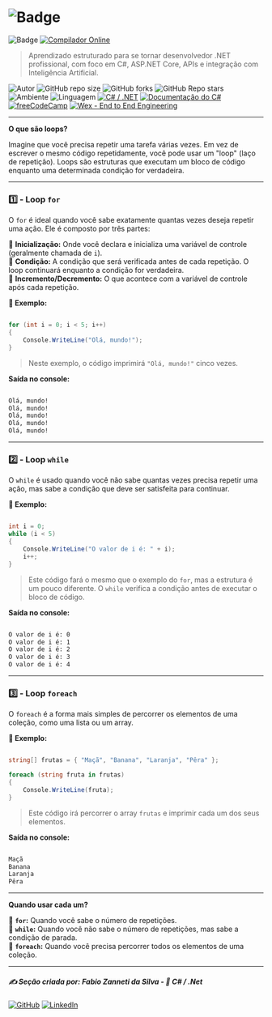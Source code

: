# ![Badge](https://img.shields.io/badge/2._Estruturas_de_Dados%2c_Loops_e_Condicionais-blue?style=for-the-badge&logo=c-sharp&logoColor=white)

![Badge](https://img.shields.io/badge/2.3._Loops-blue?style=for-the-badge&logo=c-sharp&logoColor=white)
[![Compilador Online](https://img.shields.io/badge/🔗%20Compilador_Online-C%23-blue?style=for-the-badge)](https://www.mycompiler.io/pt/new/csharp)

> Aprendizado estruturado para se tornar desenvolvedor .NET profissional, com foco em C#, ASP.NET Core, APIs e integração com Inteligência Artificial.

![Autor](https://img.shields.io/badge/Autor-Fabio%20Zanneti%20da%20Silva-blue?style=flat-square&logo=github)
![GitHub repo size](https://img.shields.io/github/repo-size/fzanneti/dev-profissional-dotnet)
![GitHub forks](https://img.shields.io/github/forks/fzanneti/dev-profissional-dotnet?style=social)
![GitHub Repo stars](https://img.shields.io/github/stars/fzanneti/dev-profissional-dotnet?style=social)
![Ambiente](https://img.shields.io/badge/Ambiente-.NET-52057b)
![Linguagem](https://img.shields.io/badge/Linguagem-C%23-52057b)
[![C# / .NET](https://img.shields.io/badge/🔗%20C%23‑.NET-Visite-52057b)](https://dotnet.microsoft.com/pt-br/languages/csharp)
[![Documentação do C#](https://img.shields.io/badge/🔗%20C%23-Documentação-52057b?logo=c-sharp&logoColor=white)](https://learn.microsoft.com/pt-br/dotnet/csharp/)
[![freeCodeCamp](https://img.shields.io/badge/freeCodeCamp-Português-00cbcc?logo=freecodecamp&logoColor=white)](https://www.freecodecamp.org/portuguese/)
[![Wex - End to End Engineering](https://img.shields.io/badge/🔗%20DIO%20Repositório%20FZ-WEX%20E2E%20C%23-00cbcc?logo=c-sharp&logoColor=white)](https://github.com/fzanneti/DIO-wex-e2e-csharp)

---

**O que são loops?**

Imagine que você precisa repetir uma tarefa várias vezes. Em vez de escrever o mesmo código repetidamente, você pode usar um "loop" (laço de repetição). Loops são estruturas que executam um bloco de código enquanto uma determinada condição for verdadeira.

---

### 1️⃣ - Loop `for`

O `for` é ideal quando você sabe exatamente quantas vezes deseja repetir uma ação. Ele é composto por três partes:

🔹 **Inicialização:** Onde você declara e inicializa uma variável de controle (geralmente chamada de `i`).      
🔹 **Condição:** A condição que será verificada antes de cada repetição. O loop continuará enquanto a condição for verdadeira.      
🔹 **Incremento/Decremento:** O que acontece com a variável de controle após cada repetição.

**🧠 Exemplo:**

```csharp

for (int i = 0; i < 5; i++)
{
    Console.WriteLine("Olá, mundo!");
}

```

> Neste exemplo, o código imprimirá `"Olá, mundo!"` cinco vezes.

**Saída no console:**

```bash

Olá, mundo!
Olá, mundo!
Olá, mundo!
Olá, mundo!
Olá, mundo!

```

---

### 2️⃣ - Loop `while`

O `while` é usado quando você não sabe quantas vezes precisa repetir uma ação, mas sabe a condição que deve ser satisfeita para continuar.

**🧠 Exemplo:**

```csharp

int i = 0;
while (i < 5)
{
    Console.WriteLine("O valor de i é: " + i);
    i++;
}

```

> Este código fará o mesmo que o exemplo do `for`, mas a estrutura é um pouco diferente. O `while` verifica a condição antes de executar o bloco de código.

**Saída no console:**

```bash

O valor de i é: 0
O valor de i é: 1
O valor de i é: 2
O valor de i é: 3
O valor de i é: 4

```

---

### 3️⃣ - Loop `foreach`

O `foreach` é a forma mais simples de percorrer os elementos de uma coleção, como uma lista ou um array.

**🧠 Exemplo:**

```csharp

string[] frutas = { "Maçã", "Banana", "Laranja", "Pêra" };

foreach (string fruta in frutas)
{
    Console.WriteLine(fruta);
}

```

> Este código irá percorrer o array `frutas` e imprimir cada um dos seus elementos.

**Saída no console:**

```bash

Maçã
Banana
Laranja
Pêra

```

---

**Quando usar cada um?**

🔹 **`for`:** Quando você sabe o número de repetições.      
🔹 **`while`:** Quando você não sabe o número de repetições, mas sabe a condição de parada.    
🔹 **`foreach`:** Quando você precisa percorrer todos os elementos de uma coleção.    

---

##### ✍️ Seção criada por: *Fabio Zanneti da Silva* - 🎯 *C# / .Net*
[![GitHub](https://img.shields.io/badge/GitHub-fzanneti-000000?style=flat&logo=github)](https://github.com/fzanneti)
[![LinkedIn](https://img.shields.io/badge/LinkedIn-fzanneti-0A66C2?style=flat&logo=linkedin&logoColor=white)](https://linkedin.com/in/fzanneti)